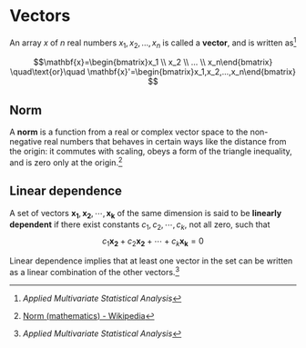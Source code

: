 # Vectors
An array $x$ of $n$ real numbers $x_1,x_2,...,x_n$ is called a **vector**, and is written as[^applied-multi-stat]

$$\mathbf{x}=\begin{bmatrix}x_1 \\ x_2 \\ ... \\ x_n\end{bmatrix}
\quad\text{or}\quad
\mathbf{x}'=\begin{bmatrix}x_1,x_2,...,x_n\end{bmatrix}
$$

## Norm
A **norm** is a function from a real or complex vector space to the non-negative real numbers that behaves in certain ways like the distance from the origin: it commutes with scaling, obeys a form of the triangle inequality, and is zero only at the origin.[^norm-wiki]

## Linear dependence
A set of vectors $\mathbf{x_1},\mathbf{x_2},\cdots,\mathbf{x_k}$ of the same dimension is said to be **linearly dependent**
if there exist constants $c_1,c_2,\cdots,c_k$, not all zero, such that
$$c_1\mathbf{x_2}+c_2\mathbf{x_2}+\cdots+c_k\mathbf{x_k}=0$$

Linear dependence implies that at least one vector in the set can be written as a linear combination of the other vectors.[^applied-multi-stat]

[^norm-wiki]: [Norm (mathematics) - Wikipedia](https://en.wikipedia.org/wiki/Norm_(mathematics))
[^applied-multi-stat]: *Applied Multivariate Statistical Analysis*